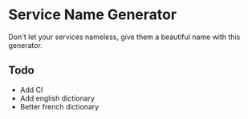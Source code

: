 Service Name Generator
======================

Don't let your services nameless, give them a beautiful name with this generator.


## Todo
* Add CI
* Add english dictionary
* Better french dictionary
